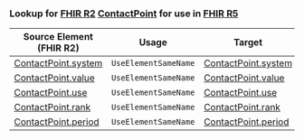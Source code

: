 ### Lookup for [FHIR R2](https://hl7.org/fhir/DSTU2/) [ContactPoint](https://hl7.org/fhir/DSTU2/ContactPoint.html) for use in [FHIR R5](https://hl7.org/fhir/R5/)

| Source Element (FHIR R2) | Usage | Target |
| -------------- | ----- | ------ |
| [ContactPoint.system](https://hl7.org/fhir/DSTU2/ContactPoint.html#resource) | `UseElementSameName` | [ContactPoint.system](https://hl7.org/fhir/R5/ContactPoint.html#resource) |
| [ContactPoint.value](https://hl7.org/fhir/DSTU2/ContactPoint.html#resource) | `UseElementSameName` | [ContactPoint.value](https://hl7.org/fhir/R5/ContactPoint.html#resource) |
| [ContactPoint.use](https://hl7.org/fhir/DSTU2/ContactPoint.html#resource) | `UseElementSameName` | [ContactPoint.use](https://hl7.org/fhir/R5/ContactPoint.html#resource) |
| [ContactPoint.rank](https://hl7.org/fhir/DSTU2/ContactPoint.html#resource) | `UseElementSameName` | [ContactPoint.rank](https://hl7.org/fhir/R5/ContactPoint.html#resource) |
| [ContactPoint.period](https://hl7.org/fhir/DSTU2/ContactPoint.html#resource) | `UseElementSameName` | [ContactPoint.period](https://hl7.org/fhir/R5/ContactPoint.html#resource) |
